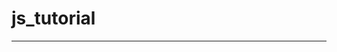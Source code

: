 # js_tutorial
-------
[guess_number]: https://developer.mozilla.org/zh-CN/docs/Learn/JavaScript/First_steps/A_first_splash